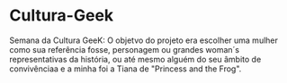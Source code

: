# Cultura-Geek
Semana da Cultura GeeK: O objetvo do projeto era escolher uma mulher como sua referência fosse, personagem ou grandes woman´s representativas da história, ou até mesmo alguém do seu âmbito de convivênciaa e a minha foi a Tiana de  "Princess and the Frog".

